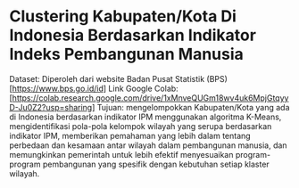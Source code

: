 # Clustering Kabupaten/Kota Di Indonesia Berdasarkan Indikator Indeks Pembangunan Manusia

Dataset: Diperoleh dari website Badan Pusat Statistik (BPS) [https://www.bps.go.id/id]
Link Google Colab: [https://colab.research.google.com/drive/1xMnveQUGm18wv4uk6MpjGtqyyD-Ju0Z2?usp=sharing]
Tujuan: mengelompokkan Kabupaten/Kota yang ada di Indonesia berdasarkan indikator IPM menggunakan algoritma K-Means, mengidentifikasi pola-pola kelompok wilayah yang serupa berdasarkan indikator IPM, memberikan pemahaman yang lebih dalam tentang perbedaan dan kesamaan antar wilayah dalam pembangunan manusia, dan memungkinkan pemerintah untuk lebih efektif menyesuaikan program-program pembangunan yang spesifik dengan kebutuhan setiap klaster wilayah.
